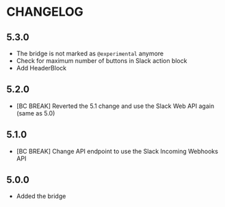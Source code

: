 CHANGELOG
=========

5.3.0
-----

 * The bridge is not marked as `@experimental` anymore
 * Check for maximum number of buttons in Slack action block
 * Add HeaderBlock

5.2.0
-----

 * [BC BREAK] Reverted the 5.1 change and use the Slack Web API again (same as 5.0)

5.1.0
-----

 * [BC BREAK] Change API endpoint to use the Slack Incoming Webhooks API

5.0.0
-----

 * Added the bridge
